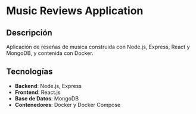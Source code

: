 # Music Reviews Application

## Descripción
Aplicación de reseñas de musica construida con Node.js, Express, React y MongoDB, y contenida con Docker.

## Tecnologías
- **Backend**: Node.js, Express
- **Frontend**: React.js
- **Base de Datos**: MongoDB
- **Contenedores**: Docker y Docker Compose
